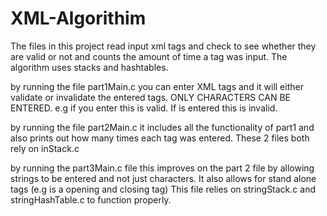 # XML-Algorithim
The files in this project read input xml tags and check to see whether they are valid or not and counts the amount of time a tag was input. The algorithm uses stacks and hashtables.

by running the file part1Main.c you can enter XML tags and it will either validate or invalidate the entered tags. ONLY CHARACTERS CAN BE ENTERED.
e.g if you enter <a><b></b></a> this is valid. If <a><b></a></b> is entered this is invalid.

by running the file part2Main.c it includes all the functionality of part1 and also prints out how many times each tag was entered.
These 2 files both rely on inStack.c 

by running the part3Main.c file this improves on the part 2 file by allowing strings to be entered and not just characters. 
It also allows for stand alone tags (e.g <exampleTag/> is a opening and closing tag)
This file relies on stringStack.c and stringHashTable.c to function properly.
